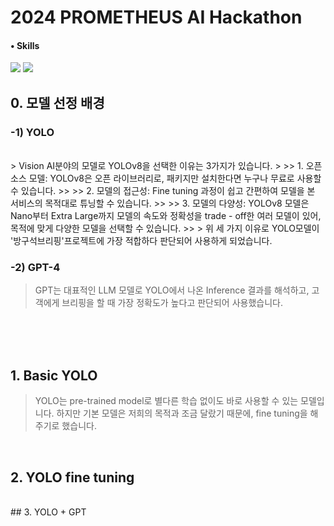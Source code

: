 # 2024 PROMETHEUS AI Hackathon

#### • Skills
<img src="https://img.shields.io/badge/Python-3776AB?style=for-the-badge&logo=Python&logoColor=white"> <img src="https://img.shields.io/badge/Github-181717?style=for-the-badge&logo=Python&logoColor=white"> 

## 0. 모델 선정 배경
### -1) YOLO
<br/>
>   Vision AI분야의 모델로 YOLOv8을 선택한 이유는 3가지가 있습니다.
>
>>    1. 오픈 소스 모델: YOLOv8은 오픈 라이브러리로, 패키지만 설치한다면 누구나 무료로 사용할 수 있습니다.
>>
>>    2. 모델의 접근성: Fine tuning 과정이 쉽고 간편하여 모델을 본 서비스의 목적대로 튜닝할 수 있습니다.
>>
>>    3. 모델의 다양성: YOLOv8 모델은 Nano부터 Extra Large까지 모델의 속도와 정확성을 trade - off한 여러 모델이 있어, 목적에 맞게 다양한 모델을 선택할 수 있습니다.  
>> 
>   위 세 가지 이유로 YOLO모델이 '방구석브리핑'프로젝트에 가장 적합하다 판단되어 사용하게 되었습니다.

<br/>

### -2) GPT-4

> GPT는 대표적인 LLM 모델로 YOLO에서 나온 Inference 결과를 해석하고, 고객에게 브리핑을 할 때 가장 정확도가 높다고 판단되어 사용했습니다.

<br/><br/><br/>


## 1. Basic YOLO
> YOLO는 pre-trained model로 별다른 학습 없이도 바로 사용할 수 있는 모델입니다.
> 하지만 기본 모델은 저희의 목적과 조금 달랐기 때문에, fine tuning을 해 주기로 했습니다.
<br/>

## 2. YOLO fine tuning
> 
<br/>
## 3. YOLO + GPT


